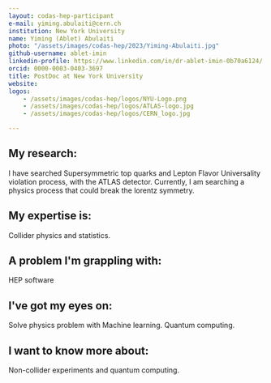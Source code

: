 ```yaml
---
layout: codas-hep-participant
e-mail: yiming.abulaiti@cern.ch
institution: New York University
name: Yiming (Ablet) Abulaiti
photo: "/assets/images/codas-hep/2023/Yiming-Abulaiti.jpg"
github-username: ablet-imin
linkedin-profile: https://www.linkedin.com/in/dr-ablet-imin-0b70a6124/
orcid: 0000-0003-0403-3697
title: PostDoc at New York University
website:
logos:
    - /assets/images/codas-hep/logos/NYU-Logo.png
    - /assets/images/codas-hep/logos/ATLAS-logo.jpg
    - /assets/images/codas-hep/logos/CERN_logo.jpg

---
```


## My research:
I have searched Supersymmetric top quarks and Lepton Flavor Universality violation process, with the ATLAS detector. Currently, I am searching a physics process that could break the lorentz symmetry.

## My expertise is:
Collider physics and statistics.

## A problem I'm grappling with:
HEP software

## I've got my eyes on:
Solve physics problem with Machine learning. Quantum computing.

## I want to know more about:
Non-collider experiments and quantum computing.
